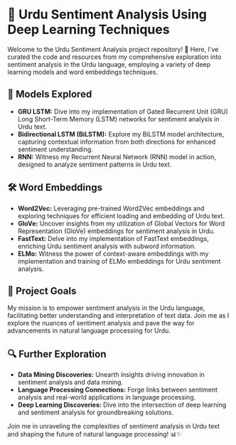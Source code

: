# 📝 Urdu Sentiment Analysis Using Deep Learning Techniques

Welcome to the Urdu Sentiment Analysis project repository! 🌟 Here, I've curated the code and resources from my comprehensive exploration into sentiment analysis in the Urdu language, employing a variety of deep learning models and word embeddings techniques.

## 🧠 Models Explored

- **GRU LSTM:** Dive into my implementation of Gated Recurrent Unit (GRU) Long Short-Term Memory (LSTM) networks for sentiment analysis in Urdu text.
- **Bidirectional LSTM (BiLSTM):** Explore my BiLSTM model architecture, capturing contextual information from both directions for enhanced sentiment understanding.
- **RNN:** Witness my Recurrent Neural Network (RNN) model in action, designed to analyze sentiment patterns in Urdu text.

## 🛠️ Word Embeddings

- **Word2Vec:** Leveraging pre-trained Word2Vec embeddings and exploring techniques for efficient loading and embedding of Urdu text.
- **GloVe:** Uncover insights from my utilization of Global Vectors for Word Representation (GloVe) embeddings for sentiment analysis in Urdu.
- **FastText:** Delve into my implementation of FastText embeddings, enriching Urdu sentiment analysis with subword information.
- **ELMo:** Witness the power of context-aware embeddings with my implementation and training of ELMo embeddings for Urdu sentiment analysis.

## 🚀 Project Goals

My mission is to empower sentiment analysis in the Urdu language, facilitating better understanding and interpretation of text data. Join me as I explore the nuances of sentiment analysis and pave the way for advancements in natural language processing for Urdu.

## 🔍 Further Exploration

- **Data Mining Discoveries:** Unearth insights driving innovation in sentiment analysis and data mining.
- **Language Processing Connections:** Forge links between sentiment analysis and real-world applications in language processing.
- **Deep Learning Discoveries:** Dive into the intersection of deep learning and sentiment analysis for groundbreaking solutions.

Join me in unraveling the complexities of sentiment analysis in Urdu text and shaping the future of natural language processing! 📊✨
